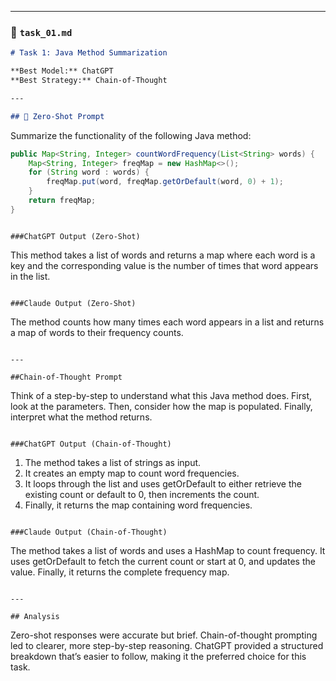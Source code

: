 
---

### 📄 `task_01.md`

```markdown
# Task 1: Java Method Summarization

**Best Model:** ChatGPT  
**Best Strategy:** Chain-of-Thought  

---

## 🔹 Zero-Shot Prompt
```
Summarize the functionality of the following Java method:

```java
public Map<String, Integer> countWordFrequency(List<String> words) {
    Map<String, Integer> freqMap = new HashMap<>();
    for (String word : words) {
        freqMap.put(word, freqMap.getOrDefault(word, 0) + 1);
    }
    return freqMap;
}
```
```

###ChatGPT Output (Zero-Shot)
```
This method takes a list of words and returns a map where each word is a key and the corresponding value is the number of times that word appears in the list.
```

###Claude Output (Zero-Shot)
```
The method counts how many times each word appears in a list and returns a map of words to their frequency counts.
```

---

##Chain-of-Thought Prompt
```
Think of a step-by-step to understand what this Java method does. First, look at the parameters. Then, consider how the map is populated. Finally, interpret what the method returns.
```

###ChatGPT Output (Chain-of-Thought)
```
1. The method takes a list of strings as input.
2. It creates an empty map to count word frequencies.
3. It loops through the list and uses getOrDefault to either retrieve the existing count or default to 0, then increments the count.
4. Finally, it returns the map containing word frequencies.
```

###Claude Output (Chain-of-Thought)
```
The method takes a list of words and uses a HashMap to count frequency. It uses getOrDefault to fetch the current count or start at 0, and updates the value. Finally, it returns the complete frequency map.
```

---

## Analysis
```
Zero-shot responses were accurate but brief. Chain-of-thought prompting led to clearer, more step-by-step reasoning. ChatGPT provided a structured breakdown that’s easier to follow, making it the preferred choice for this task.
```
```
